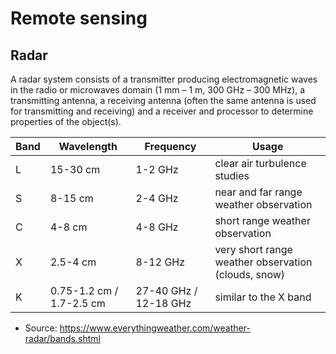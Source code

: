 # Remote sensing

## Radar
A radar system consists of a transmitter producing electromagnetic waves in the
radio or microwaves domain (1 mm – 1 m, 300 GHz – 300 MHz), a transmitting
antenna, a receiving antenna (often the same antenna is used for transmitting
and receiving) and a receiver and processor to determine properties of the
object(s).

Band | Wavelength | Frequency | Usage
---- | ---------- | --------- | -----
L | 15-30 cm | 1-2 GHz | clear air turbulence studies
S | 8-15 cm | 2-4 GHz | near and far range weather observation
C | 4-8 cm | 4-8 GHz | short range weather observation
X | 2.5-4 cm | 8-12 GHz | very short range weather observation (clouds, snow)
K | 0.75-1.2 cm / 1.7-2.5 cm | 27-40 GHz / 12-18 GHz | similar to the X band

* Source: https://www.everythingweather.com/weather-radar/bands.shtml
